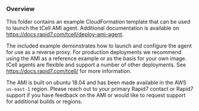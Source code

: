 ### Overview

This folder contains an example CloudFormation template that can be used to launch the tCell AMI agent. Additional documentation is available on https://docs.rapid7.com/tcell/deploy-ami-agent.

The included example demonstrates how to launch and configure the agent for use as a reverse proxy. For production deployments we recommend using the AMI as a reference example or as the basis for your own image. tCell agents are flexible and support a number of other deployments. See https://docs.rapid7.com/tcell/ for more information.

The AMI is built on ubuntu 18.04 and has been made available in the AWS ``us-east-1`` region. Please reach out to your primary Rapid7 contact or Rapid7 support if you have feedback on the AMI or would like to request support for additional builds or regions.
